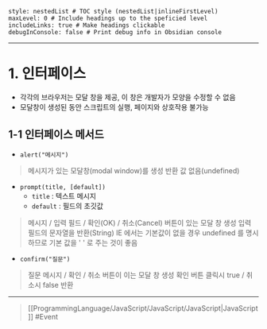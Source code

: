 ```table-of-contents
style: nestedList # TOC style (nestedList|inlineFirstLevel)
maxLevel: 0 # Include headings up to the speficied level
includeLinks: true # Make headings clickable
debugInConsole: false # Print debug info in Obsidian console
```
---
# 1. 인터페이스

- 각각의 브라우저는 모달 창을 제공, 이 창은 개발자가 모양을 수정할 수 없음
- 모달창이 생성된 동안 스크립트의 실행, 페이지와 상호작용 불가능

## 1-1 인터페이스 메서드

- `alert("메시지")`
>메시지가 있는 모달창(modal window)를 생성
>반환 값 없음(undefined)

- `prompt(title, [default])`
	- `title` : 텍스트 메시지
	- `default` : 필드의 초깃값
>메시지 / 입력 필드 / 확인(OK) / 취소(Cancel) 버튼이 있는 모달 창 생성
>입력 필드의 문자열을 반환(String)
>IE 에서는 기본값이 없을 경우 undefined 를 명시하므로 기본 값을 ' ' 로 주는 것이 좋음

- `confirm("질문")`
>질문 메시지 / 확인 / 취소 버튼이 이는 모달 창 생성
>확인 버튼 클릭시 true / 취소시 false 반환

---
>[[ProgrammingLanguage/JavaScript/JavaScript/JavaScript|JavaScript]]
#Event